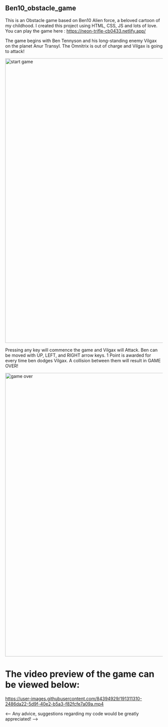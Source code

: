 ## Ben10_obstacle_game
This is an Obstacle game based on Ben10 Alien force, a beloved cartoon of my childhood. I created this project using HTML, CSS, JS and lots of love.
You can play the game here : https://neon-trifle-cb0433.netlify.app/

The game begins with Ben Tennyson and his long-standing enemy Vilgax on the planet Anur Transyl. The Omnitrix is out of charge and Vilgax is going to attack! <br>

<img width="910" alt="start game" src="https://user-images.githubusercontent.com/84394929/191313245-314694aa-ba63-4972-ae78-fb04400475d7.png"><br>

Pressing any key will commence the game and Vilgax will Attack. Ben can be moved with UP, LEFT, and RIGHT arrow keys. 1 Point is awarded for every time ben dodges Vilgax. A collision between them will result in GAME OVER!<br>

<img width="907" alt="game over" src="https://user-images.githubusercontent.com/84394929/191313338-5d75bc89-d11c-4a5e-a7d3-8f4ae5832b1b.png"><br>

# The video preview of the game can be viewed below: <br>

https://user-images.githubusercontent.com/84394929/191311310-2486da22-5d9f-40e2-b5a3-f82fcfe7a09a.mp4


<-- Any advice, suggestions regarding my code would be greatly appreciated! -->



